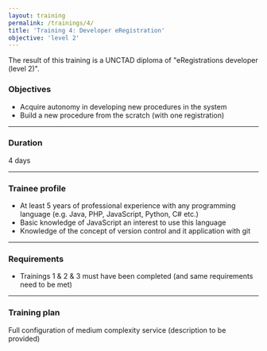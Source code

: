 ```yaml
---
layout: training
permalink: /trainings/4/
title: 'Training 4: Developer eRegistration'
objective: 'level 2'
---
```


The result of this training is a UNCTAD diploma of "eRegistrations developer (level 2)".

### Objectives

- Acquire autonomy in developing new procedures in the system
- Build a new procedure from the scratch (with one registration)

----------

### Duration

4 days

----------

### Trainee profile

- At least 5 years of professional experience with any programming language (e.g. Java, PHP, JavaScript, Python, C# etc.)
- Basic knowledge of JavaScript an interest to use this language
- Knowledge of the concept of version control and it application with git

----------

### Requirements

- Trainings 1 & 2 & 3 must have been completed (and same requirements need to be met)

----------

### Training plan

Full configuration of medium complexity service (description to be provided)

